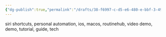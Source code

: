 ```yaml
---
{"dg-publish":true,"permalink":"/drafts/38-f6997-c-d5-e6-480-e-bbf-3-49-b5-a537-b16-d/","dgHomeLink":true,"dgPassFrontmatter":false}
---
```



siri shortcuts, personal automation, ios, macos, routinehub, video demo, demo, tutorial, guide, tech
